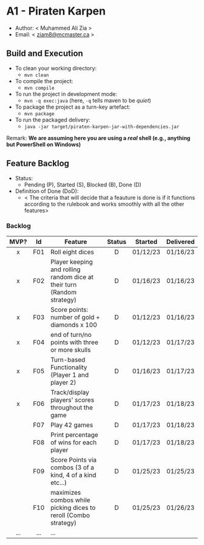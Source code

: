 # A1 - Piraten Karpen

-   Author: < Muhammed Ali Zia >
-   Email: < ziam8@mcmaster.ca >

## Build and Execution

-   To clean your working directory:
    -   `mvn clean`
-   To compile the project:
    -   `mvn compile`
-   To run the project in development mode:
    -   `mvn -q exec:java` (here, `-q` tells maven to be _quiet_)
-   To package the project as a turn-key artefact:
    -   `mvn package`
-   To run the packaged delivery:
    -   `java -jar target/piraten-karpen-jar-with-dependencies.jar`

Remark: **We are assuming here you are using a _real_ shell (e.g., anything but PowerShell on Windows)**

## Feature Backlog

-   Status:
    -   Pending (P), Started (S), Blocked (B), Done (D)
-   Definition of Done (DoD):
    -   < The criteria that will decide that a feauture is done is if it functions according to the rulebook and works smoothly with all the other features>

### Backlog

| MVP? | Id  | Feature                                                                | Status | Started  | Delivered |
| :--: | :-: | ---------------------------------------------------------------------- | :----: | :------: | :-------: |
|  x   | F01 | Roll eight dices                                                       |   D    | 01/12/23 | 01/16/23  |
|  x   | F02 | Player keeping and rolling random dice at their turn (Random strategy) |   D    | 01/16/23 | 01/16/23  |
|  x   | F03 | Score points: number of gold + diamonds x 100                          |   D    | 01/12/23 | 01/16/23  |
|  x   | F04 | end of turn/no points with three or more skulls                        |   D    | 01/12/23 | 01/17/23  |
|  x   | F05 | Turn-based Functionality (Player 1 and player 2)                       |   D    | 01/16/23 | 01/17/23  |
|  x   | F06 | Track/display players' scores throughout the game                      |   D    | 01/17/23 | 01/18/23  |
|      | F07 | Play 42 games                                                          |   D    | 01/17/23 | 01/18/23  |
|      | F08 | Print percentage of wins for each player                               |   D    | 01/17/23 | 01/18/23  |
|      | F09 | Score Points via combos (3 of a kind, 4 of a kind etc...)              |   D    | 01/25/23 | 01/25/23  |
|      | F10 | maximizes combos while picking dices to reroll (Combo strategy)        |   D    | 01/25/23 | 01/26/23  |
| ...  | ... | ...                                                                    |
